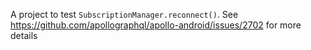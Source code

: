 A project to test `SubscriptionManager.reconnect()`. See https://github.com/apollographql/apollo-android/issues/2702 for more details


